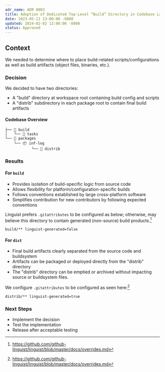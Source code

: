 ```yaml
---
adr_name: ADR 0003
title: Adoption of Dedicated Top-Level “Build” Directory in Codebase Layouts
date: 2023-05-11 13:00:00 -0800
updated: 2024-02-02 13:00:00 -0800
status: Approved
---
```


## Context

We needed to determine where to place build-related scripts/configurations as
well as build artifacts (object files, binaries, etc.).

### Decision

We decided to have two directories:

- A "build" directory at workspace root containing build config and scripts
- A "distrib" subdirectory in each package root to contain final build artifacts

#### Codebase Overview

```dir
├── 📁 build
│   └── 📂 tasks
└── 📁 packages
    └── 📦 inf-log
            └── 📂 distrib
```

### Results

#### For `build`

- Provides isolation of build-specific logic from source code
- Allows flexibility for platform/configuration-specific builds
- Follows conventions established by large cross-platform software
- Simplifies contribution for new contributors by following expected conventions

Linguist prefers `.gitattributes` to be configured as below; otherwise, may
believe this directory to contain generated (non-source) build products.[^1]

```gitattributes
build/** linguist-generated=false
```

#### For `dist`

- Final build artifacts clearly separated from the source code and buildsystem
- Artifacts can be packaged or deployed directly from the "distrib" directory
- The "distrib" directory can be emptied or archived without impacting source or
  buildsystem files.

We configure `.gitattributes` to be configured as seen here:[^1]

```gitattributes
distrib/** linguist-generated=true
```

### Next Steps

- Implement the decision
- Test the implementation
- Release after acceptable testing

[^1]: https://github.com/github-linguist/linguist/blob/master/docs/overrides.md
